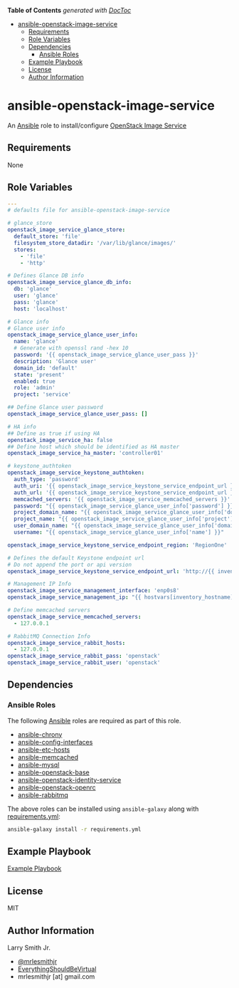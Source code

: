 <!-- START doctoc generated TOC please keep comment here to allow auto update -->

<!-- DON'T EDIT THIS SECTION, INSTEAD RE-RUN doctoc TO UPDATE -->

**Table of Contents**  _generated with [DocToc](https://github.com/thlorenz/doctoc)_

-   [ansible-openstack-image-service](#ansible-openstack-image-service)
    -   [Requirements](#requirements)
    -   [Role Variables](#role-variables)
    -   [Dependencies](#dependencies)
        -   [Ansible Roles](#ansible-roles)
    -   [Example Playbook](#example-playbook)
    -   [License](#license)
    -   [Author Information](#author-information)

<!-- END doctoc generated TOC please keep comment here to allow auto update -->

# ansible-openstack-image-service

An [Ansible](https://www.ansible.com) role to install/configure [OpenStack Image Service](https://docs.openstack.org/ocata/install-guide-ubuntu/common/get-started-image-service.html)

## Requirements

None

## Role Variables

```yaml
---
# defaults file for ansible-openstack-image-service

# glance_store
openstack_image_service_glance_store:
  default_store: 'file'
  filesystem_store_datadir: '/var/lib/glance/images/'
  stores:
    - 'file'
    - 'http'

# Defines Glance DB info
openstack_image_service_glance_db_info:
  db: 'glance'
  user: 'glance'
  pass: 'glance'
  host: 'localhost'

# Glance info
# Glance user info
openstack_image_service_glance_user_info:
  name: 'glance'
  # Generate with openssl rand -hex 10
  password: '{{ openstack_image_service_glance_user_pass }}'
  description: 'Glance user'
  domain_id: 'default'
  state: 'present'
  enabled: true
  role: 'admin'
  project: 'service'

## Define Glance user password
openstack_image_service_glance_user_pass: []

# HA info
## Define as true if using HA
openstack_image_service_ha: false
## Define host which should be identified as HA master
openstack_image_service_ha_master: 'controller01'

# keystone_authtoken
openstack_image_service_keystone_authtoken:
  auth_type: 'password'
  auth_uri: '{{ openstack_image_service_keystone_service_endpoint_url }}:5000'
  auth_url: '{{ openstack_image_service_keystone_service_endpoint_url }}:35357'
  memcached_servers: '{{ openstack_image_service_memcached_servers }}'
  password: "{{ openstack_image_service_glance_user_info['password'] }}"
  project_domain_name: "{{ openstack_image_service_glance_user_info['domain_id'] }}"
  project_name: "{{ openstack_image_service_glance_user_info['project'] }}"
  user_domain_name: "{{ openstack_image_service_glance_user_info['domain_id'] }}"
  username: "{{ openstack_image_service_glance_user_info['name'] }}"

openstack_image_service_keystone_service_endpoint_region: 'RegionOne'

# Defines the default Keystone endpoint url
# Do not append the port or api version
openstack_image_service_keystone_service_endpoint_url: 'http://{{ inventory_hostname }}'

# Management IP Info
openstack_image_service_management_interface: 'enp0s8'
openstack_image_service_management_ip: "{{ hostvars[inventory_hostname]['ansible_'+openstack_compute_service_compute_management_interface]['ipv4']['address'] }}"

# Define memcached servers
openstack_image_service_memcached_servers:
  - 127.0.0.1

# RabbitMQ Connection Info
openstack_image_service_rabbit_hosts:
  - 127.0.0.1
openstack_image_service_rabbit_pass: 'openstack'
openstack_image_service_rabbit_user: 'openstack'
```

## Dependencies

### Ansible Roles

The following [Ansible](https://www.ansible.com) roles are required as part of
this role.

-   [ansible-chrony](https://github.com/mrlesmithjr/ansible-chrony)
-   [ansible-config-interfaces](https://github.com/mrlesmithjr/ansible-config-interfaces)
-   [ansible-etc-hosts](https://github.com/mrlesmithjr/ansible-etc-hosts)
-   [ansible-memcached](https://github.com/mrlesmithjr/ansible-memcached)
-   [ansible-mysql](https://github.com/mrlesmithjr/ansible-mysql)
-   [ansible-openstack-base](https://github.com/mrlesmithjr/ansible-openstack-base)
-   [ansible-openstack-identity-service](https://github.com/mrlesmithjr/ansible-openstack-identity-service)
-   [ansible-openstack-openrc](https://github.com/mrlesmithjr/ansible-openstack-openrc)
-   [ansible-rabbitmq](https://github.com/mrlesmithjr/ansible-rabbitmq)

The above roles can be installed using `ansible-galaxy` along with [requirements.yml](./requirements.yml):

```bash
ansible-galaxy install -r requirements.yml
```

## Example Playbook

[Example Playbook](./playbook.yml)

## License

MIT

## Author Information

Larry Smith Jr.

-   [@mrlesmithjr](https://www.twitter.com/mrlesmithjr)
-   [EverythingShouldBeVirtual](http://www.everythingshouldbevirtual.com)
-   mrlesmithjr [at] gmail.com
